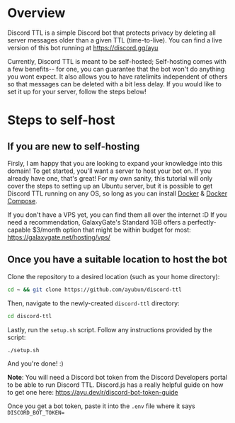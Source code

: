 # Overview

Discord TTL is a simple Discord bot that protects privacy by deleting all server messages older than a given TTL (time-to-live). You can
find a live version of this bot running at https://discord.gg/ayu

Currently, Discord TTL is meant to be self-hosted; Self-hosting comes with a few benefits-- for one, you can guarantee that the bot won't do
anything you wont expect. It also allows you to have ratelimits independent of others so that messages can be deleted with a bit less delay.
If you would like to set it up for your server, follow the steps below!


# Steps to self-host

## If you are new to self-hosting
Firsly, I am happy that you are looking to expand your knowledge into this domain! To get started, you'll want a server to host your bot on.
If you already have one, that's great! For my own sanity, this tutorial will only cover the steps to setting up an Ubuntu
server, but it is possible to get Discord TTL running on any OS, so long as you can install 
[Docker](https://docs.docker.com/engine/install/ubuntu/) & [Docker Compose](https://docs.docker.com/compose/install/).

If you don't have a VPS yet, you can find them all over the internet :D If you need a recommendation, GalaxyGate's Standard 1GB offers a 
perfectly-capable $3/month option that might be within budget for most: https://galaxygate.net/hosting/vps/

## Once you have a suitable location to host the bot
Clone the repository to a desired location (such as your home directory):
```bash
cd ~ && git clone https://github.com/ayubun/discord-ttl
```
Then, navigate to the newly-created `discord-ttl` directory:
```bash
cd discord-ttl
```
Lastly, run the `setup.sh` script. Follow any instructions provided by the script:
```bash
./setup.sh
```
And you're done! :)

**Note**: You will need a Discord bot token from the Discord Developers portal to be able to run Discord TTL. Discord.js has a really
helpful guide on how to get one here: https://ayu.dev/r/discord-bot-token-guide

Once you get a bot token, paste it into the `.env` file where it says `DISCORD_BOT_TOKEN=`